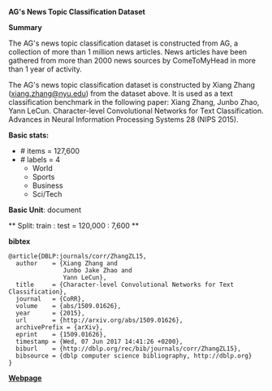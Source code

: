 **AG's News Topic Classification Dataset**

**Summary**

The AG's news topic classification dataset is constructed from AG, a collection of more than 1 million news articles. News articles have been gathered from more than 2000  news sources by ComeToMyHead in more than 1 year of activity.

The AG's news topic classification dataset is constructed by Xiang Zhang (xiang.zhang@nyu.edu) from the dataset above. It is used as a text classification benchmark in the following paper: Xiang Zhang, Junbo Zhao, Yann LeCun. Character-level Convolutional Networks for Text Classification. Advances in Neural Information Processing Systems 28 (NIPS 2015).

**Basic stats:**
+ \# items = 127,600
+ \# labels = 4
    - World
    - Sports
    - Business
    - Sci/Tech

**Basic Unit**: document

** Split: train : test = 120,000 : 7,600 **

**bibtex**

```
@article{DBLP:journals/corr/ZhangZL15,
  author    = {Xiang Zhang and
               Junbo Jake Zhao and
               Yann LeCun},
  title     = {Character-level Convolutional Networks for Text Classification},
  journal   = {CoRR},
  volume    = {abs/1509.01626},
  year      = {2015},
  url       = {http://arxiv.org/abs/1509.01626},
  archivePrefix = {arXiv},
  eprint    = {1509.01626},
  timestamp = {Wed, 07 Jun 2017 14:41:26 +0200},
  biburl    = {http://dblp.org/rec/bib/journals/corr/ZhangZL15},
  bibsource = {dblp computer science bibliography, http://dblp.org}
}
```

[**Webpage**](http://www.di.unipi.it/~gulli/AG_corpus_of_news_articles.html)
